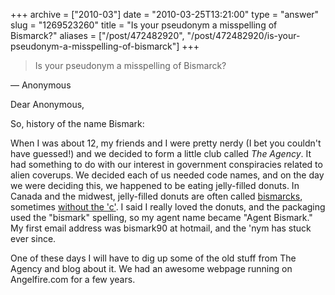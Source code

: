 +++
archive = ["2010-03"]
date = "2010-03-25T13:21:00"
type = "answer"
slug = "1269523260"
title = "Is your pseudonym a misspelling of Bismarck?"
aliases = ["/post/472482920", "/post/472482920/is-your-pseudonym-a-misspelling-of-bismarck"]
+++

> Is your pseudonym a misspelling of Bismarck?

&mdash; Anonymous

Dear Anonymous,

So, history of the name Bismark:

When I was about 12, my friends and I were pretty nerdy (I bet you
couldn't have guessed!) and we decided to form a little club called *The
Agency*.  It had something to do with our interest in government
conspiracies related to alien coverups.  We decided each of us needed code
names, and on the day we were deciding this, we happened to be eating
jelly-filled donuts.  In Canada and the midwest, jelly-filled donuts are
often called [bismarcks][1], sometimes [without the 'c'][2].  I said
I really loved the donuts, and the packaging used the "bismark" spelling,
so my agent name became "Agent Bismark."  My first email address was
bismark90 at hotmail, and the 'nym has stuck ever since.

One of these days I will have to dig up some of the old stuff from The
Agency and blog about it.  We  had an awesome webpage running on
Angelfire.com for a few years.

[1]: http://en.wikipedia.org/wiki/Berliner_(pastry)
[2]: https://www.dunkindonuts.com/aboutus/nutrition/Product.aspx?Category=donuts&id=DD-507
